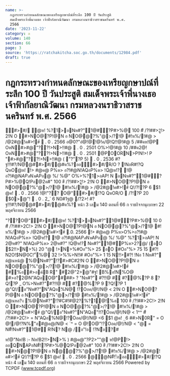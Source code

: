 ```yaml
---
name: >-
  กฎกระทรวงกำหนดลักษณะของเหรียญกษาปณ์ที่ระลึก 100 ปี วันประสูติ
  สมเด็จพระเจ้าพี่นางเธอ เจ้าฟ้ากัลยาณิวัฒนา กรมหลวงนราธิวาสราชนครินทร์ พ.ศ.
  2566
date: '2023-11-22'
category: ก
volume: 140
section: 66
page: 3
source: 'https://ratchakitcha.soc.go.th/documents/12984.pdf'
draft: true
---
```


# กฎกระทรวงกำหนดลักษณะของเหรียญกษาปณ์ที่ระลึก 100 ปี วันประสูติ สมเด็จพระเจ้าพี่นางเธอ เจ้าฟ้ากัลยาณิวัฒนา กรมหลวงนราธิวาสราชนครินทร์ พ.ศ. 2566

#>#/ ํ@ห! %?1>อNห#?"1@#์?P#>%@ 100 #ี /?!##>2ู!> 2!N O #>NO@?P!@N อ NO@้@?%"@>/?!@ #!ห%/!#@ > /@2#@!ค#>!#์  . 0 . 2566 อ@0?"อํ@!@!@!ค/@!Q!!@!#@ 5 /##คห!@P OหN#>#@"??!>N>!!#@  . 0 . 2501 O%>!@!#@ 10 /##ค2@! OหN#>#@"??!>N>!!#@  . 0 . 2501 @POORN>P!N!>! P "#>#@"??!>N>!!#@ ( "?"?P 5)  . 0 . 2536 #?ฐ!!!#?/N@@##>#/@#ค%?ออ#>#/R/O ? !NอR#!?Q QหOํ@ห! !> #@ค@ P%ห> อ?!#@N!AQอP%ห> !Qํ@ห!? !@ อ?!#@N$APอNห%AอN$APอ@ %/ %@" O%>%?1>อAP! N อNห#?"1@#์?P#>%@Q!Pอ@2ค#" 100 #ี /?!##>2ู!> 2!N O #>NO@?P!@N อ NO@้@?%"@>/?!@ #!ห%/!#@ > /@2#@!ค#>!#์ Q!/?!?P 6 $1 @ค!  . 0 . 2566 !@!"?? O@"#>#/!?Q QหOR/O  /?!?P 20 $0>@"!  . 0 . 2_` 6 N0#1ฐ@ /?2>! #?ฐ!!!#?/N@@##>#/@#ค%? หน้า 3 เลม 140 ตอนที่ 66 ก ราชกิจจานุเบกษา 22 พฤศจิกายน 2566

"??O@"#>#/@ห! %?1>อNห#?"1@#์?P#>%@ 10 0 #ี /?!##>2C!> 2!N O #>NO@?P!@N อ NO@้@?%"@>/?!@ #!ห%/!#@ > /@2#@!ค#>!#์ .0. 2566 !> #@ค@ P%ห>O%>อ?!#@ N!AQอP%ห> !Q@ห!? !@ อ?!#@N$APอNห%AอN$APอ@ %/ %@" %?1>อAP! N 2@ห#?" N!AQอP%ห> 2@ห#?" !Q@ห!? Nห#?"1@#์P%ห>2?@/ (อO $2!!>N>%) 20 "@ !>N>%#Oอ"%> 25 อO #Oอ"%> 75 15 #?! N2O!$N@0C!"์%@ 32 !>%%>N!!# #Oอ"%> 1 15 N!!>#?! !Nอ 1 Nห#?" ด้@นหน้@ %@Nห#?"!?#>#C#2!N O #>NO@?P!@N อ NO@้@?%"@>/?!@ #!ห%/!#@ > /@2#@!ค#>!#์ #%อ#>อค์B R" #2@"2>@"#ฐ! B%อ!N%O@ #>อ?2@N"AQอO@"###> ? "Nห#?" #?!!@ #์ #?@%?P 8 ?Q!?P _ O%>Nห#?"#?!!@ #์ #?@%?P 9 ?Q!?P 1 @"Q!/อ"Nห#?"N"AQอ%N@ !?Oอค/@!/N@ < 2!N O #>NO@?P!@N อ NO@้@?%"@>/?!@ #!ห%/!#@ > /@2#@!ค#>!#์” ด้@นหล?ง %@Nห#?"!?#C#!#@2?%?1์@!%อ 100 #ี /?!##>2C!> 2!N O #>NO@?P!@N อ NO@้@?%"@>/?!@ #!ห%/!#@ > /@2#@!ค#>!#์ @"Q!/อ"Nห#?"N"AQอ"!!?Oอค/@!/N@ < 1^^ #ี /?!##>2C!> = N"AQอ%N@!?Oอค/@!/N@ <6 $1 @ค! `_`6 ##>N0R" = O @!/@!?N%"อ#@ค@/N@ < `^ = O @!O@"!?Oอค/@!/N@ < "@ = N#็!Nห#?"1@#์ R!N? N@ /อ"!อ !?Nือ?#

ห!@"Nห!B :- Nห!B$%Q!@###>@0Q้#>#/"?"!?Q คAอ P "?PN#็!@#2!ค/#? ํ@Nห#?"1@#์ P%ห>2?@/ ( อO $2!!>N>% ) #@ค@"?P2>""@ ห!@P!> ออQ้NAPอN#็!?P#>%@Q!Pอ@2ค#" 100 #ี /?!##>2C!> 2!N O #>N้@?P!@N อ N้@้@?%"@>/?!@ #!ห%/!#@ > /@2#@!ค#>!#์ Q!/?!?P 6 $1 @ค!  . 0 . 2566 @ํ@N#็!!้อออ#>#/!?Q หน้า 4 เลม 140 ตอนที่ 66 ก ราชกิจจานุเบกษา 22 พฤศจิกายน 2566 Powered by TCPDF (www.tcpdf.org)
